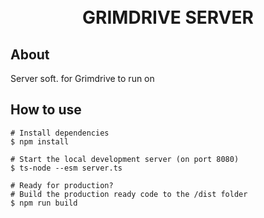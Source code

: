 <h1 align="center">
  <br>
  GRIMDRIVE SERVER
  <br>
</h1>

## About

Server soft. for Grimdrive to run on

## How to use

```console
# Install dependencies
$ npm install

# Start the local development server (on port 8080)
$ ts-node --esm server.ts

# Ready for production?
# Build the production ready code to the /dist folder
$ npm run build
```